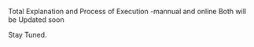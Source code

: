 Total Explanation and Process of Execution -mannual and online Both will be Updated soon

Stay Tuned.
